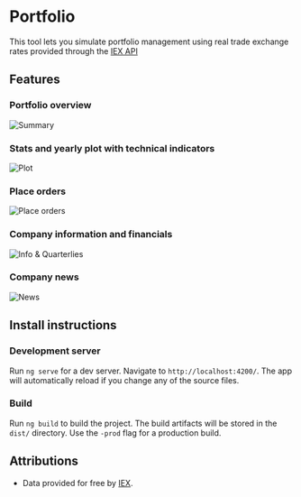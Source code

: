 # Portfolio

This tool lets you simulate portfolio management using real trade exchange rates provided through the [IEX API](https://iextrading.com/developer)

## Features

### Portfolio overview

![Summary](https://i.imgur.com/lubZcZG.png)

### Stats and yearly plot with technical indicators

![Plot](https://i.imgur.com/ApSeZvC.png)

### Place orders

![Place orders](https://i.imgur.com/vAk6Lt3.png)

### Company information and financials

![Info & Quarterlies](https://i.imgur.com/fqN6Eey.png)

### Company news

![News](https://i.imgur.com/EjXDBXw.png)

## Install instructions

### Development server

Run `ng serve` for a dev server. Navigate to `http://localhost:4200/`. The app will automatically reload if you change any of the source files.

### Build

Run `ng build` to build the project. The build artifacts will be stored in the `dist/` directory. Use the `-prod` flag for a production build.

## Attributions

- Data provided for free by [IEX](https://iextrading.com/developer).
